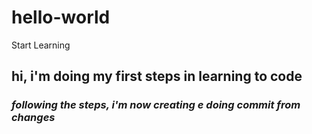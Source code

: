 # hello-world
Start Learning
## **hi, i'm doing my first steps in learning to code**
### *following the steps, i'm now creating e doing commit from changes*
